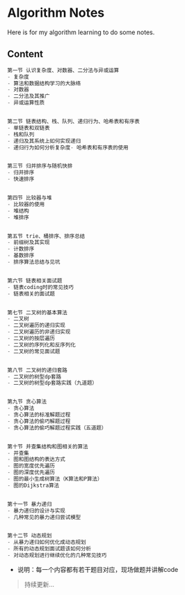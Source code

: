 # Algorithm Notes

Here is for my algorithm learning to do some notes.



## Content


```java
第一节 认识复杂度、对数器、二分法与异或运算
- 复杂度
- 算法和数据结构学习的大脉络
- 对数器
- 二分法及其推广
- 异或运算性质


第二节 链表结构、栈、队列、递归行为、哈希表和有序表
- 单链表和双链表
- 栈和队列
- 递归及其系统上如何实现递归
- 递归行为如何分析复杂度- 哈希表和有序表的使用


第三节 归并排序与随机快排
- 归并排序
- 快速排序


第四节 比较器与堆
- 比较器的使用
- 堆结构
- 堆排序


第五节 trie、桶排序、排序总结
- 前缀树及其实现
- 计数排序
- 基数排序
- 排序算法总结与见坑


第六节 链表相关面试题
- 链表coding时的常见技巧
- 链表相关的面试题


第七节 二叉树的基本算法
- 二叉树
- 二叉树遍历的递归实现
- 二叉树遍历的非递归实现
- 二叉树的按层遍历
- 二叉树的序列化和反序列化
- 二叉树的常见面试题


第八节 二叉树的递归套路
- 二叉树的树型dp套路
- 二叉树的树型dp套路实践（九道题）


第九节 贪心算法
- 贪心算法
- 贪心算法的标准解题过程
- 贪心算法的偷巧解题过程
- 贪心算法的偷巧解题过程实践（五道题）


第十节 并查集结构和图相关的算法
- 并查集
- 图和图结构的表达方式
- 图的宽度优先遍历
- 图的深度优先遍历
- 图的最小生成树算法（K算法和P算法）
- 图的Dijkstra算法


第十一节 暴力递归
- 暴力递归的设计与实现
- 几种常见的暴力递归尝试模型


第十二节 动态规划
- 从暴力递归如何优化成动态规划
- 所有的动态规划面试题该如何分析
- 对动态规划进行继续优化的几种常见技巧
```
- 说明：每一个内容都有若干题目对应，现场做题并讲解code



> 持续更新...

